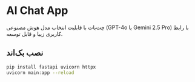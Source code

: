 # AI Chat App

چت‌بات با قابلیت انتخاب مدل هوش مصنوعی (GPT-4o یا Gemini 2.5 Pro) با رابط کاربری زیبا و قابل توسعه.

## نصب بک‌اند
```bash
pip install fastapi uvicorn httpx
uvicorn main:app --reload
